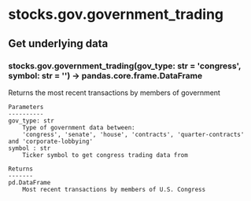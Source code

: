 # stocks.gov.government_trading

## Get underlying data 
### stocks.gov.government_trading(gov_type: str = 'congress', symbol: str = '') -> pandas.core.frame.DataFrame

Returns the most recent transactions by members of government

    Parameters
    ----------
    gov_type: str
        Type of government data between:
        'congress', 'senate', 'house', 'contracts', 'quarter-contracts' and 'corporate-lobbying'
    symbol : str
        Ticker symbol to get congress trading data from

    Returns
    -------
    pd.DataFrame
        Most recent transactions by members of U.S. Congress
